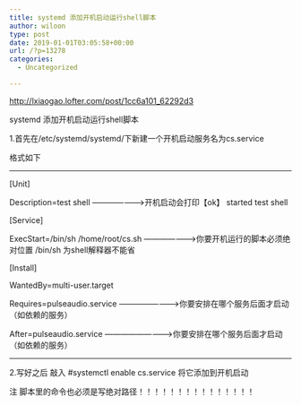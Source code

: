 ```yaml
---
title: systemd 添加开机启动运行shell脚本
author: wiloon
type: post
date: 2019-01-01T03:05:58+00:00
url: /?p=13278
categories:
  - Uncategorized

---
```

http://lxiaogao.lofter.com/post/1cc6a101_62292d3

systemd 添加开机启动运行shell脚本
  
1.首先在/etc/systemd/systemd/下新建一个开机启动服务名为cs.service
  
格式如下

* * *

[Unit]

Description=test shell &#8212;&#8212;&#8212;&#8212;&#8212;&#8212;->开机启动会打印【ok】 started test shell

[Service]

ExecStart=/bin/sh /home/root/cs.sh &#8212;&#8212;&#8212;&#8212;&#8212;&#8212;->你要开机运行的脚本必须绝对位置 /bin/sh 为shell解释器不能省

[Install]

WantedBy=multi-user.target

Requires=pulseaudio.service &#8212;&#8212;&#8212;&#8212;&#8212;&#8212;&#8212;&#8212;>你要安排在哪个服务后面才启动（如依赖的服务）

After=pulseaudio.service &#8212;&#8212;&#8212;&#8212;&#8212;&#8212;&#8212;&#8212;->你要安排在哪个服务后面才启动（如依赖的服务）

* * *

2.写好之后 敲入 #systemctl enable cs.service 将它添加到开机启动

注 脚本里的命令也必须是写绝对路径！！！！！！！！！！！！！！！